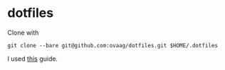 # dotfiles

Clone with 
```
git clone --bare git@github.com:ovaag/dotfiles.git $HOME/.dotfiles
```

I used [this](https://dev.to/bowmanjd/store-home-directory-config-files-dotfiles-in-git-using-bash-zsh-or-powershell-the-bare-repo-approach-35l3) guide. 
